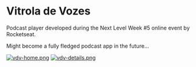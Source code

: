 # Vitrola de Vozes

Podcast player developed during the Next Level Week #5 online event by Rocketseat. 

Might become a fully fledged podcast app in the future...

[![vdv-home.png](https://i.postimg.cc/t4tfP5Fc/vdv-home.png)](https://postimg.cc/xX8tVLxG)
[![vdv-details.png](https://i.postimg.cc/8zV9j3fW/vdv-details.png)](https://postimg.cc/MvddL9DK)
